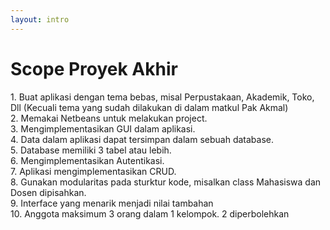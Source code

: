 ```yaml
---
layout: intro
---
```


# Scope Proyek Akhir

<div class='p-4 text-lg'>
<span class='text-orange'>1.</span> Buat aplikasi dengan tema bebas, misal Perpustakaan, Akademik, Toko, Dll (Kecuali tema yang sudah dilakukan di dalam matkul Pak Akmal)<br>
<span class='text-orange'>2.</span> Memakai Netbeans untuk melakukan project. <br>
<span class='text-orange'>3.</span> Mengimplementasikan GUI dalam aplikasi. <br>
<span class='text-orange'>4.</span> Data dalam aplikasi dapat tersimpan dalam sebuah database. <br>
<span class='text-orange'>5.</span> Database memiliki 3 tabel atau lebih. <br>
<span class='text-orange'>6.</span> Mengimplementasikan Autentikasi. <br>
<span class='text-orange'>7.</span> Aplikasi mengimplementasikan CRUD. <br>
<span class='text-orange'>8.</span> Gunakan modularitas pada sturktur kode, misalkan class Mahasiswa dan Dosen dipisahkan. <br>
<span class='text-orange'>9.</span> Interface yang menarik menjadi nilai tambahan <br><span class='text-orange'>10.</span> Anggota maksimum 3 orang dalam 1 kelompok. 2 diperbolehkan <br>
</div>
